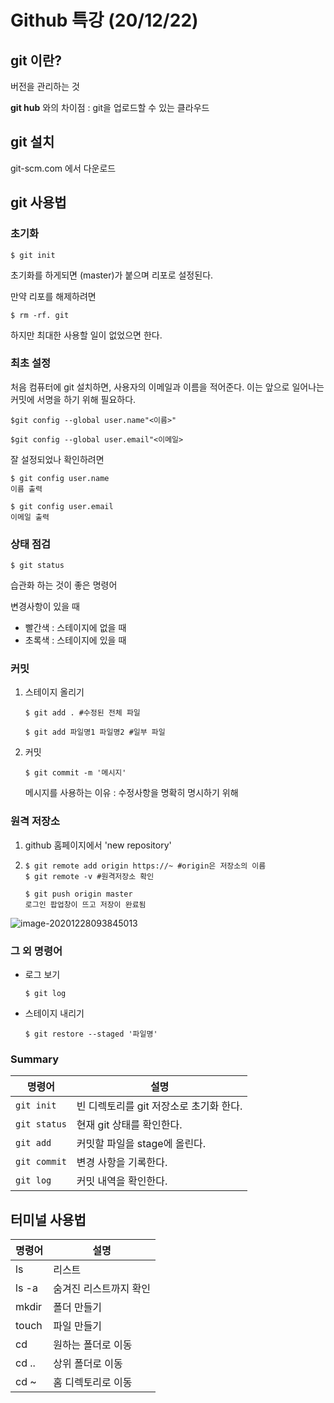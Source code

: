 # Github 특강  (20/12/22)

## git 이란?

버전을 관리하는 것

**git hub** 와의 차이점 : git을 업로드할 수 있는 클라우드



## git 설치

 git-scm.com 에서 다운로드



## git 사용법

### 초기화

```
$ git init
```

초기화를 하게되면 (master)가 붙으며 리포로 설정된다.



만약 리포를 해제하려면 

```
$ rm -rf. git
```

하지만 최대한 사용할 일이 없었으면 한다.



### 최초 설정

처음 컴퓨터에 git 설치하면, 사용자의 이메일과 이름을 적어준다. 이는 앞으로 일어나는 커밋에 서명을 하기 위해 필요하다.

```
$git config --global user.name"<이름>"

$git config --global user.email"<이메일> 
```



잘 설정되었나 확인하려면

```
$ git config user.name
이름 출력

$ git config user.email
이메일 출력
```



### 상태 점검

```
$ git status
```

습관화 하는 것이 좋은 명령어



변경사항이 있을 때 

- 빨간색 : 스테이지에 없을 때
- 초록색 : 스테이지에 있을 때



### 커밋

1. 스테이지 올리기

   ```
   $ git add . #수정된 전체 파일
   
   $ git add 파일명1 파일명2 #일부 파일
   ```

    

2. 커밋

   ```
   $ git commit -m '메시지'
   ```

   메시지를 사용하는 이유 : 수정사항을 명확히 명시하기 위해

### 원격 저장소

1. github 홈페이지에서 'new repository'

2. ```
   $ git remote add origin https://~ #origin은 저장소의 이름
   $ git remote -v #원격저장소 확인
   
   $ git push origin master 
   로그인 팝업창이 뜨고 저장이 완료됨
   ```

![image-20201228093845013](basic.assets/image-20201228093845013.png)

### 그 외 명령어

- 로그 보기

  ```
  $ git log
  ```

  

- 스테이지 내리기

  ```
  $ git restore --staged '파일명'
  ```



### Summary

| 명령어       | 설명                                    |
| ------------ | --------------------------------------- |
| `git init`   | 빈 디렉토리를 git 저장소로 초기화 한다. |
| `git status` | 현재 git 상태를 확인한다.               |
| `git add`    | 커밋할 파일을 stage에 올린다.           |
| `git commit` | 변경 사항을 기록한다.                   |
| `git log`    | 커밋 내역을 확인한다.                   |





## 터미널 사용법

| 명령어 | 설명                   |
| ------ | ---------------------- |
| ls     | 리스트                 |
| ls -a  | 숨겨진 리스트까지 확인 |
| mkdir  | 폴더 만들기            |
| touch  | 파일 만들기            |
| cd     | 원하는 폴더로 이동     |
| cd ..  | 상위 폴더로 이동       |
| cd ~   | 홈 디렉토리로 이동     |

